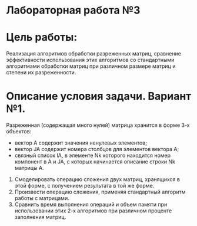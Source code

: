 # Лабораторная работа №3

# Цель работы: 
Реализация алгоритмов обработки разреженных матриц, 
сравнение эффективности использования этих алгоритмов 
со стандартными алгоритмами обработки матриц 
при различном размере матриц и степени их разреженности.

# Описание условия задачи. Вариант №1.
Разреженная (содержащая много нулей) матрица хранится в форме 3-х объектов: 
- вектор A содержит значения ненулевых элементов; 
- вектор JA содержит номера столбцов для элементов вектора A; 
- связный список IA, в элементе Nk которого находится номер компонент в A и JA, 
с которых начинается описание строки Nk матрицы A.

1. Смоделировать операцию сложения двух матриц, хранящихся в этой форме, с получением результата в той же форме.
2. Произвести операцию сложения, применяя стандартный алгоритм работы с матрицами. 
3. Сравнить время выполнения операций и объем памяти при использовании этих 2-х алгоритмов при различном проценте заполнения матриц.
